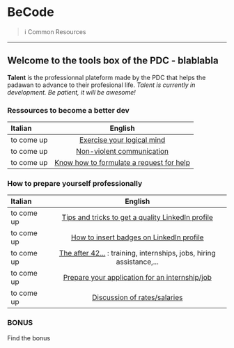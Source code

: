 # BeCode

> ℹ️ Common Resources

---

## Welcome to the tools box of the PDC -  blablabla

**Talent** is the professionnal plateform made by the PDC that helps the padawan to advance to their profesional life.
_Talent is currently in development. Be patient, it will be awesome!_

### Ressources to become a better dev

|   Italian  |                                    English                                      |
| :--------- | :-----------------------------------------------------------------------------: |
| to come up |                 [Exercise your logical mind](EspritLogique.md)                  |
| to come up |            [Non-violent communication](CommunicationNonViolente.md)            |
| to come up |              [Know how to formulate a request for help](ObtenirAide.md)               |

### How to prepare yourself professionally

| Italian                                                              |                                                      English                                                       |
| :------------------------------------------------------------------- | :----------------------------------------------------------------------------------------------------------------: |
| to come up                                                           |                       [Tips and tricks to get a quality LinkedIn profile](linkedin-eng.md)                         |
| to come up                                                           |                   [How to insert badges on LinkedIn profile](certified-skills-eng.md)                              |
| to come up                                                           |               [The after 42...](afterbecode.md) : training, internships, jobs, hiring assistance,...               |
| to come up                                                           |                     [Prepare your application for an internship/job](preparersacandidature.md)                     |
| to come up                                                           |         [Discussion of rates/salaries](https://gist.github.com/pixeline/aaba236316e49084700b6add496c298c)          |

### BONUS

Find the bonus
